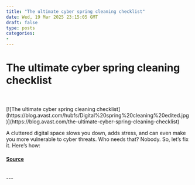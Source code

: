 ```yaml
---
title: "The ultimate cyber spring cleaning checklist"
date: Wed, 19 Mar 2025 23:15:05 GMT
draft: false
type: posts
categories: 
- 
---
```

# The ultimate cyber spring cleaning checklist

<br/>

<br/>
[![The ultimate cyber spring cleaning checklist](https://blog.avast.com/hubfs/Digital%20spring%20cleaning%20edited.jpg)](https://blog.avast.com/the-ultimate-cyber-spring-cleaning-checklist)

A cluttered digital space slows you down, adds stress, and can even make you more vulnerable to cyber threats. Who needs that? Nobody. So, let’s fix it. Here’s how:

#### [Source](https://blog.avast.com/the-ultimate-cyber-spring-cleaning-checklist)

<br/>
---
